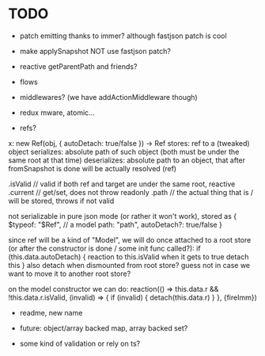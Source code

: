 # TODO

- patch emitting thanks to immer? although fastjson patch is cool
- make applySnapshot NOT use fastjson patch?

- reactive getParentPath and friends?

- flows

- middlewares? (we have addActionMiddleware though)
- redux mware, atomic...

- refs?

x: new Ref(obj, { autoDetach: true/false }) -> Ref<T>
stores: ref to a (tweaked) object
serializes: absolute path of such object (both must be under the same root at that time)
deserializes: absolute path to an object, that after fromSnapshot is done will be actually resolved (ref)

.isValid // valid if both ref and target are under the same root, reactive
.current // get/set, does not throw
readonly .path // the actual thing that is / will be stored, throws if not valid

not serializable in pure json mode (or rather it won't work), stored as
{
$typeof: "$Ref", // a model
path: "path",
autoDetach?: true/false
}

since ref will be a kind of "Model", we will do once attached to a root store (or after the constructor is done / some init func called?):
if (this.data.autoDetach) {
reaction to this.isValid
when it gets to true detach this
}
also detach when dismounted from root store? guess not in case we want to move it to another root store?

on the model constructor we can do:
reaction(() => this.data.r && !this.data.r.isValid, (invalid) => {
if (invalid) {
detach(this.data.r)
}
}, {fireImm})

- readme, new name

- future: object/array backed map, array backed set?
- some kind of validation or rely on ts?
